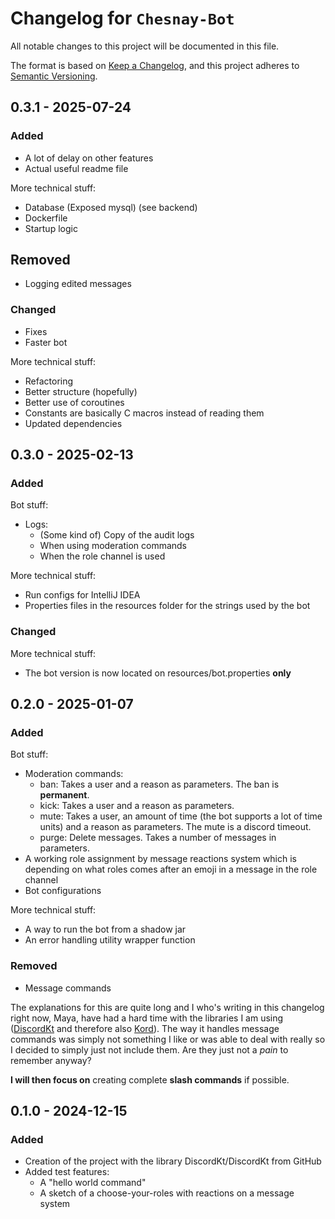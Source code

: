 # Changelog for `Chesnay-Bot`

All notable changes to this project will be documented in this file.

The format is based on [Keep a Changelog](https://keepachangelog.com/en/1.0.0/),
and this project adheres to [Semantic Versioning](https://semver.org/spec/v2.0.0.html).

## 0.3.1 - 2025-07-24

### Added

- A lot of delay on other features
- Actual useful readme file

More technical stuff:

- Database (Exposed mysql) (see backend)
- Dockerfile
- Startup logic

## Removed

- Logging edited messages

### Changed

- Fixes
- Faster bot

More technical stuff:

- Refactoring
- Better structure (hopefully)
- Better use of coroutines
- Constants are basically C macros instead of reading them
- Updated dependencies

## 0.3.0 - 2025-02-13

### Added

Bot stuff:

- Logs:
  - (Some kind of) Copy of the audit logs
  - When using moderation commands
  - When the role channel is used

More technical stuff:

- Run configs for IntelliJ IDEA
- Properties files in the resources folder for the strings used by the bot

### Changed

More technical stuff:
- The bot version is now located on resources/bot.properties **only**

## 0.2.0 - 2025-01-07

### Added

Bot stuff:

- Moderation commands:
    - ban: Takes a user and a reason as parameters. The ban is **permanent**.
    - kick: Takes a user and a reason as parameters.
    - mute: Takes a user, an amount of time (the bot supports a lot of time units) and a reason as parameters. The mute
      is a discord timeout.
    - purge: Delete messages. Takes a number of messages in parameters.
- A working role assignment by message reactions system which is depending on what roles comes after an emoji in a
  message
  in the role channel
- Bot configurations

More technical stuff:

- A way to run the bot from a shadow jar
- An error handling utility wrapper function

### Removed

- Message commands

The explanations for this are quite long and I who's writing in this changelog right now, Maya, have had a hard time
with the libraries I am using ([DiscordKt](https://github.com/DiscordKt/DiscordKt) and therefore
also [Kord](https://github.com/kordlib/kord)). The way it handles message commands was simply not something I like or
was able to deal with really so I decided to simply just not include them. Are they just not a *pain* to remember
anyway?

**I will then focus on** creating complete **slash commands** if possible.

## 0.1.0 - 2024-12-15

### Added

- Creation of the project with the library DiscordKt/DiscordKt from GitHub
- Added test features:
    - A "hello world command"
    - A sketch of a choose-your-roles with reactions on a message system
